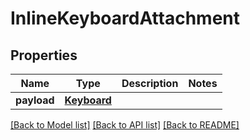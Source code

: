 # InlineKeyboardAttachment

## Properties
Name | Type | Description | Notes
------------ | ------------- | ------------- | -------------
**payload** | [**Keyboard**](Keyboard.md) |  | 

[[Back to Model list]](../README.md#documentation-for-models) [[Back to API list]](../README.md#documentation-for-api-endpoints) [[Back to README]](../README.md)


